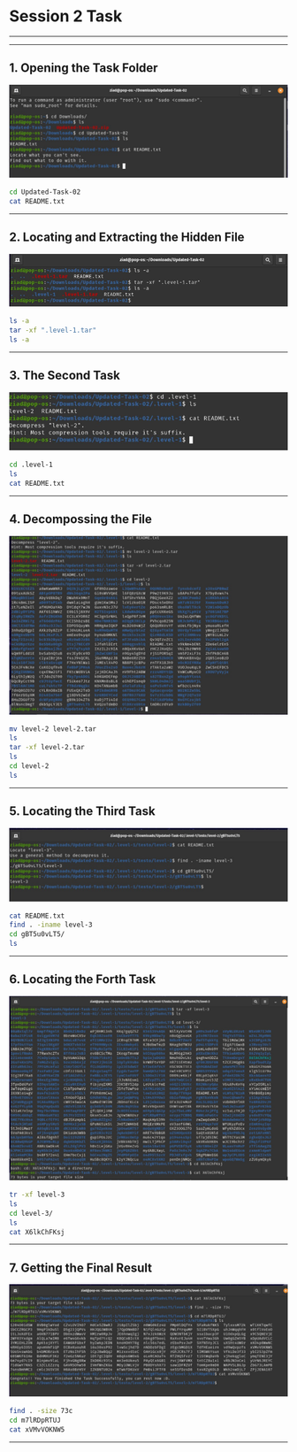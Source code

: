 # Session 2 Task

---
---

## 1. Opening the Task Folder

![](Screens/step1.jpg)

```bash
cd Updated-Task-02
cat README.txt
```

---

## 2. Locating and Extracting the Hidden File

![](Screens/step2.jpg)

```bash
ls -a 
tar -xf ".level-1.tar"
ls -a
```

---

## 3. The Second Task

![](Screens/step3.jpg)

```bash
cd .level-1
ls
cat README.txt
```

---

## 4. Decompossing the File

![](Screens/step4.jpg)

```bash
mv level-2 level-2.tar
ls
tar -xf level-2.tar
ls
cd level-2
ls
```

---

## 5. Locating the Third Task

![](Screens/step5.jpg)

```bash
cat README.txt
find . -iname level-3
cd gBT5u0vLT5/
ls

```

---

## 6. Locating the Forth Task

![](Screens/step6.jpg)

```bash
tr -xf level-3
ls
cd level-3/
ls
cat X6lkChFKsj

```

---

## 7. Getting the Final Result

![](Screens/step7.jpg)

```bash
find . -size 73c
cd m7lRDpRTUJ
cat xVMvVOKNW5
```

---
